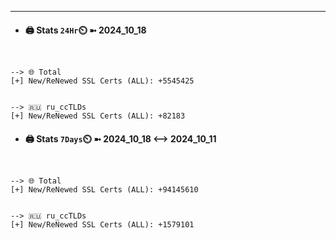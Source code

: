 

---
- #### 🖨️ **Stats** `24Hr`⏲️ ➼ 2024_10_18
```console


--> 🌐 Total
[+] New/ReNewed SSL Certs (ALL): +5545425


--> 🇷🇺 ru_ccTLDs
[+] New/ReNewed SSL Certs (ALL): +82183

```

- #### 🖨️ **Stats** `7Days`⏲️ ➼ 2024_10_18 <--> 2024_10_11
```console


--> 🌐 Total
[+] New/ReNewed SSL Certs (ALL): +94145610


--> 🇷🇺 ru_ccTLDs
[+] New/ReNewed SSL Certs (ALL): +1579101

```

